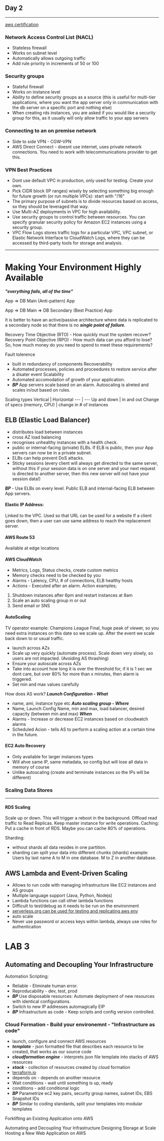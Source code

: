 ## Day 2
---
[aws certification](https://d0.awsstatic.com/training-and-certification/docs-sa-assoc/AWS_certified_solutions_architect_associate_blueprint.pdf) 

### Network Access Control List (NACL)
* Stateless firewall
* Works on subnet level
* Automatically allows outgoing traffic
* Add rule priority in increments of 50 or 100

### Security groups
* Stateful firewall
* Works on instance level
* Ability to define security groups as a source (this is useful for multi-tier applications, where you want the app server only in communication with the db server on a specific port and nothing else)
* When creating rds instances, you are asked if you would like a security group for this, as it usually will only allow traffic to your app servers

### Connecting to an on premise network
* Side to side VPN - CGW-VPN
* AWS Direct Connect - doesnt use internet, uses private network connections. You need to work with telecommunications provider to get this.

### VPN Best Practices
* Dont use default VPC in production, only used for testing. Create your own.
* Pick CIDR block (IP ranges) wisely by selecting something big enough for future growth (or run multiple VPCs): start with "/16"
* The primary purpose of subnets is to divide resources based on access, so they should be leveraged that way.
*	Use Multi-AZ deployments in VPC for high availability.
*	Use security groups to control traffic between resources. You can specify granular security policy for Amazon EC2 instances using a security group.
*	VPC Flow Logs stores traffic logs for a particular VPC, VPC subnet, or Elastic Network Interface to CloudWatch Logs, where they can be accessed by third-party tools for storage and analysis.

---

# Making Your Environment Highly Available

***"everything fails, all of the time"***

App 
    => DB Main (Anti-pattern)
App

App 
    => DB Main => DB Secondary (Best Practice)
App

It is better to have an active/passive architecture where data is replicated to a secondary node so that there is no ___single point of failure___.

Recovery Time Objective (RTO) - How quickly must the system recover?
Recovery Point Objective (RPO) - How much data can you afford to lose?
So, how much money do you need to spend to meet these requirements?

Fault tolerence
* built in redundancy of components
Recoverability
* Automated processes, policies and proceedures to restore service after a disater event
Scalability
* Automated accomodation of growth of your application.
* ___BP___ App servers scale based on an alarm.  Autoscaling is alreted and scales in/out based on rules.

Scaling types
Vertical | Horizontal
--- | ---
Up and down | in and out
Change of specs (memory, CPU) | change in # of instances


## ELB (Elastic Load Balancer)
* distributes load between instances
* cross AZ load balancing
* recognises unhealthy instances with a health check.
* public or internal-facing (private) ELBs. If ELB is public, then your App servers can now be in a private subnet.
* ELBs can help prevent DoS attacks.
* Sticky sessions (every client will always get directed to the same server, without this if your session data is on one server and your next request is directed to another server, then this new server will not have your session data!)

___BP___ - Use ELBs on every level. Public ELB and internal-facing ELB between App servers.

#### Elastic IP Address:
Linked to the VPC. Used so that URL can be used for a website
If a client goes down, then a user can use same address to reach the replacement server.

#### AWS Route 53
Available at edge locations


#### AWS CloudWatch
* Metrics, Logs, Status checks, create custom metrics
* Memory checks need to be checked by you
* Alarms - Latency, CPU, # of connections, ELB healthy hosts 
* Actions - Executed after an alarm. 
Action examples; 
1. Shutdown instances after 6pm and restart instances at 8am
2. Scale an auto scaling group in or out
3. Send email or SNS

#### AutoScaling
TV operator example: Champions League Final, huge peak of viewer, so you need extra instances on this date so we scale up. After the event we scale back down to or usual traffic.
* launch across AZs
* Scale up very quickly (automate process). Scale down very slowly, so users are not impacted. (Avoiding AS thrashing)
* Ensure your autoscale across AZs
* Take into account how long it is over the threshold for, if it is 1 sec we dont care, but over 80% for more than x minutes, then alarm is triggered.
* Set min and max values carefully

How does AS work?
___Launch Configuration - What___
* name, ami, instance type etc
___Auto scaling group - Where___
* Name, Launch Config Name, min and max, load balancer, desired capacity (between min and max)
___When___
* Alarms - Increase or decrease EC2 instances based on cloudwatch alarms
* Scheduled Acion - tells AS to perform a scaling action at a certain time in the future.



#### EC2 Auto Recovery
* Only available for larger instances types
* Will ahve same IP, same metadata, so config but will lose all data in memory of course
* Unlike autoscaling (create and terminate instances so the IPs will be different)



### Scaling Data Stores
---
#### RDS Scaling
Scale up or down. This will trigger a reboot in the background.
Offload read traffic to Read Replicas. Keep master instance for write operations.
Caching:
Put a cache in front of RDS. Maybe you can cache 80% of operations.

Sharding:
* without shards all data resides in one partition.
* sharding can spilt your data into different chunks (shards)
example: Users by last name A to M in one database. M to Z in another database.


## AWS Lambda and Event-Driven Scaling
* Allows to run code with managing infrastructure like EC2 instances and AS groups
* Multiple language support (Java, Python, Nodejs)
* Lambda functions can call other lambda functions
* Difficult to test/debug as it needs to be run on the environment
* [serverless.org can be used for testing and replicating aws env](https://serverless.com/framework/docs/providers/aws/guide/quick-start/)
* auto scale
* Never use password or access keys within lambda, always use roles for authentication

# LAB 3


## Automating and Decoupling Your Infrastructure
Automation Scripting:
* Reliable - Eliminate human error. 
* Reproducability - dev, test, prod
* ___BP___ Use disposable resources: Automate deployment of new resources with identical configurations.
* Switch to new IP addresses automagically EIP
* ___BP___ Infrastructure as code - Keep scripts and config version controlled.

### Cloud Formation - Build your environemnt - "Infrastructure as code"
* launch, configure and connect AWS resources
* ___template___ - json formatted file that describes each resource to be created, that works as our source code
* ___cloudformation engine___ - interprets json file template into stacks of AWS resources
* ___stack___ - collection of resources created by cloud formation
* [terraform.io](terraform.io)
* depends on - depends on another resource
* Wait conditions - wait until something is up, ready
* conditions - add conditional logic
* ___BP___ Parametrize ec2 key pairs, security group names, subnet IDs, EBS Snapshot IDs
* ___BP___ Similar to coding standards, split your templates into modular templates




Forklifting an Existing Application onto AWS


Automating and Decoupling Your Infrastructure
Designing Storage at Scale
Hosting a New Web Application on AWS
